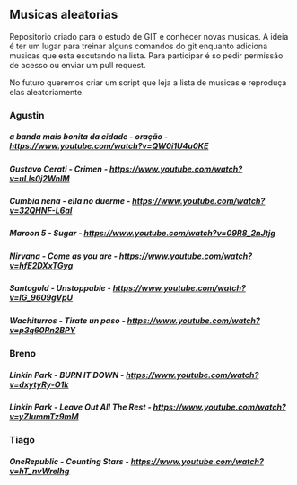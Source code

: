 ## Musicas aleatorias

Repositorio criado para o estudo de GIT e conhecer novas musicas.
A ideia é ter um lugar para treinar alguns comandos do git enquanto adiciona musicas que esta escutando na lista. 
Para participar é so pedir permissão de acesso ou enviar um pull request.

No futuro queremos criar um script que leja a lista de musicas e reproduça elas aleatoriamente.

### Agustin

##### a banda mais bonita da cidade - oração - https://www.youtube.com/watch?v=QW0i1U4u0KE
##### Gustavo Cerati - Crimen - https://www.youtube.com/watch?v=uLIs0j2WnlM
##### Cumbia nena -  ella no duerme - https://www.youtube.com/watch?v=32QHNF-L6aI
##### Maroon 5 - Sugar - https://www.youtube.com/watch?v=09R8_2nJtjg
##### Nirvana - Come as you are - https://www.youtube.com/watch?v=hfE2DXxTGyg
##### Santogold - Unstoppable - https://www.youtube.com/watch?v=IG_9609gVpU
##### Wachiturros - Tirate un paso - https://www.youtube.com/watch?v=p3q60Rn2BPY

### Breno
##### Linkin Park - BURN IT DOWN - https://www.youtube.com/watch?v=dxytyRy-O1k
##### Linkin Park - Leave Out All The Rest - https://www.youtube.com/watch?v=yZIummTz9mM

### Tiago
##### OneRepublic - Counting Stars - https://www.youtube.com/watch?v=hT_nvWreIhg
